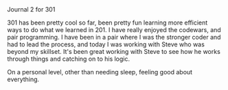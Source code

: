 ##
Journal 2 for 301

301 has been pretty cool so far, been pretty fun learning more efficient ways to do what we learned in 201.  I have really enjoyed the codewars, and pair programming.  I have been in a pair where I was the stronger coder and had to lead the process, and today I was working with Steve who was beyond my skillset.  It's been great working with Steve to see how he works through things and catching on to his logic.

On a personal level, other than needing sleep, feeling good about everything.
